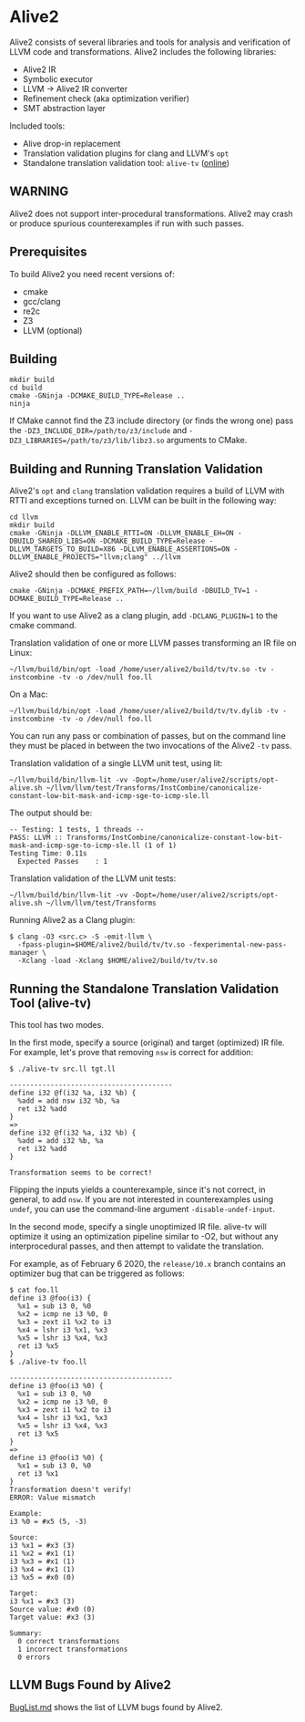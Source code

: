 Alive2
======

Alive2 consists of several libraries and tools for analysis and verification
of LLVM code and transformations.
Alive2 includes the following libraries:
* Alive2 IR
* Symbolic executor
* LLVM -> Alive2 IR converter
* Refinement check (aka optimization verifier)
* SMT abstraction layer

Included tools:
* Alive drop-in replacement
* Translation validation plugins for clang and LLVM's `opt`
* Standalone translation validation tool: `alive-tv` ([online](https://alive2.llvm.org))


WARNING
-------
Alive2 does not support inter-procedural transformations. Alive2 may crash
or produce spurious counterexamples if run with such passes.


Prerequisites
-------------
To build Alive2 you need recent versions of:
* cmake
* gcc/clang
* re2c
* Z3
* LLVM (optional)


Building
--------

```
mkdir build
cd build
cmake -GNinja -DCMAKE_BUILD_TYPE=Release ..
ninja
```

If CMake cannot find the Z3 include directory (or finds the wrong one) pass
the ``-DZ3_INCLUDE_DIR=/path/to/z3/include`` and ``-DZ3_LIBRARIES=/path/to/z3/lib/libz3.so`` arguments to CMake.


Building and Running Translation Validation
--------

Alive2's `opt` and `clang` translation validation requires a build of LLVM with
RTTI and exceptions turned on.
LLVM can be built in the following way:
```
cd llvm
mkdir build
cmake -GNinja -DLLVM_ENABLE_RTTI=ON -DLLVM_ENABLE_EH=ON -DBUILD_SHARED_LIBS=ON -DCMAKE_BUILD_TYPE=Release -DLLVM_TARGETS_TO_BUILD=X86 -DLLVM_ENABLE_ASSERTIONS=ON -DLLVM_ENABLE_PROJECTS="llvm;clang" ../llvm
```

Alive2 should then be configured as follows:
```
cmake -GNinja -DCMAKE_PREFIX_PATH=~/llvm/build -DBUILD_TV=1 -DCMAKE_BUILD_TYPE=Release ..
```

If you want to use Alive2 as a clang plugin, add `-DCLANG_PLUGIN=1` to the
cmake command.


Translation validation of one or more LLVM passes transforming an IR file on Linux:
```
~/llvm/build/bin/opt -load /home/user/alive2/build/tv/tv.so -tv -instcombine -tv -o /dev/null foo.ll
```
On a Mac:
```
~/llvm/build/bin/opt -load /home/user/alive2/build/tv/tv.dylib -tv -instcombine -tv -o /dev/null foo.ll
```
You can run any pass or combination of passes, but on the command line
they must be placed in between the two invocations of the Alive2 `-tv`
pass.


Translation validation of a single LLVM unit test, using lit:
```
~/llvm/build/bin/llvm-lit -vv -Dopt=/home/user/alive2/scripts/opt-alive.sh ~/llvm/llvm/test/Transforms/InstCombine/canonicalize-constant-low-bit-mask-and-icmp-sge-to-icmp-sle.ll
```

The output should be:
```
-- Testing: 1 tests, 1 threads --
PASS: LLVM :: Transforms/InstCombine/canonicalize-constant-low-bit-mask-and-icmp-sge-to-icmp-sle.ll (1 of 1)
Testing Time: 0.11s
  Expected Passes    : 1
```

Translation validation of the LLVM unit tests:

```
~/llvm/build/bin/llvm-lit -vv -Dopt=/home/user/alive2/scripts/opt-alive.sh ~/llvm/llvm/test/Transforms
```

Running Alive2 as a Clang plugin:

```
$ clang -O3 <src.c> -S -emit-llvm \
  -fpass-plugin=$HOME/alive2/build/tv/tv.so -fexperimental-new-pass-manager \
  -Xclang -load -Xclang $HOME/alive2/build/tv/tv.so
```


Running the Standalone Translation Validation Tool (alive-tv)
--------

This tool has two modes.

In the first mode, specify a source (original) and target (optimized)
IR file. For example, let's prove that removing `nsw` is correct
for addition:

```
$ ./alive-tv src.ll tgt.ll

----------------------------------------
define i32 @f(i32 %a, i32 %b) {
  %add = add nsw i32 %b, %a
  ret i32 %add
}
=>
define i32 @f(i32 %a, i32 %b) {
  %add = add i32 %b, %a
  ret i32 %add
}

Transformation seems to be correct!
```

Flipping the inputs yields a counterexample, since it's not correct, in general,
to add `nsw`.
If you are not interested in counterexamples using `undef`, you can use the
command-line argument `-disable-undef-input`.

In the second mode, specify a single unoptimized IR file. alive-tv
will optimize it using an optimization pipeline similar to -O2, but
without any interprocedural passes, and then attempt to validate the
translation.

For example, as of February 6 2020, the `release/10.x` branch contains
an optimizer bug that can be triggered as follows:

```
$ cat foo.ll
define i3 @foo(i3) {
  %x1 = sub i3 0, %0
  %x2 = icmp ne i3 %0, 0
  %x3 = zext i1 %x2 to i3
  %x4 = lshr i3 %x1, %x3
  %x5 = lshr i3 %x4, %x3
  ret i3 %x5
}
$ ./alive-tv foo.ll

----------------------------------------
define i3 @foo(i3 %0) {
  %x1 = sub i3 0, %0
  %x2 = icmp ne i3 %0, 0
  %x3 = zext i1 %x2 to i3
  %x4 = lshr i3 %x1, %x3
  %x5 = lshr i3 %x4, %x3
  ret i3 %x5
}
=>
define i3 @foo(i3 %0) {
  %x1 = sub i3 0, %0
  ret i3 %x1
}
Transformation doesn't verify!
ERROR: Value mismatch

Example:
i3 %0 = #x5 (5, -3)

Source:
i3 %x1 = #x3 (3)
i1 %x2 = #x1 (1)
i3 %x3 = #x1 (1)
i3 %x4 = #x1 (1)
i3 %x5 = #x0 (0)

Target:
i3 %x1 = #x3 (3)
Source value: #x0 (0)
Target value: #x3 (3)

Summary:
  0 correct transformations
  1 incorrect transformations
  0 errors
```

LLVM Bugs Found by Alive2
--------

[BugList.md](BugList.md) shows the list of LLVM bugs found by Alive2.
